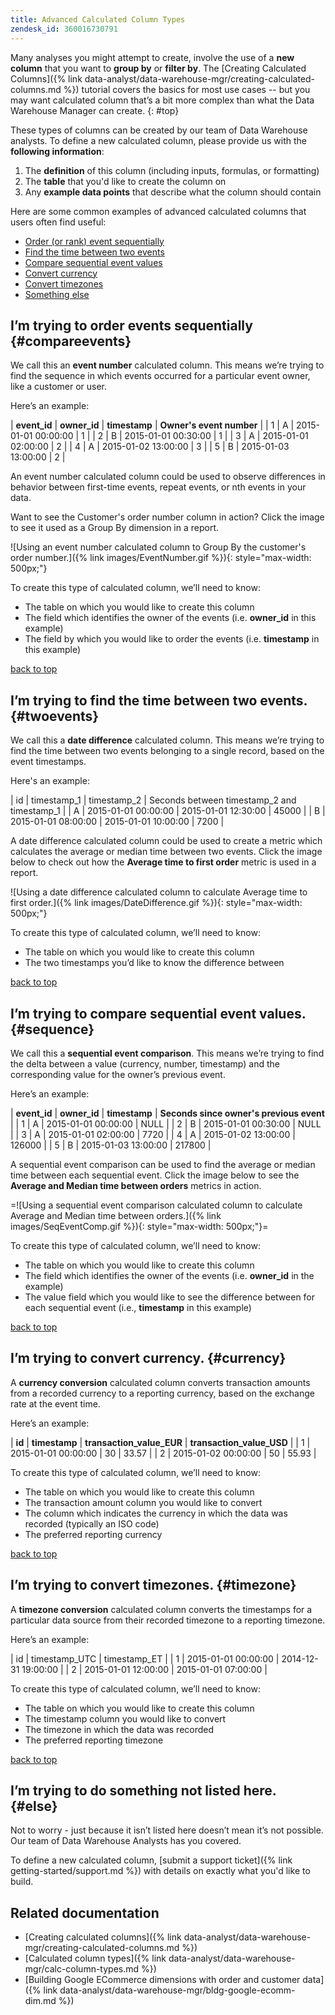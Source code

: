 ```yaml
---
title: Advanced Calculated Column Types
zendesk_id: 360016730791
---
```


Many analyses you might attempt to create, involve the use of a **new column** that you want to **group by** or **filter by**. The [Creating Calculated Columns]({% link data-analyst/data-warehouse-mgr/creating-calculated-columns.md %}) tutorial covers the basics for most use cases -- but you may want calculated column that’s a bit more complex than what the Data Warehouse Manager can create.
{: #top}

These types of columns can be created by our team of Data Warehouse analysts. To define a new calculated column, please provide us with the **following information**:

1. The **definition** of this column (including inputs, formulas, or formatting)
1. The **table** that you\'d like to create the column on
1. Any **example data points** that describe what the column should contain

Here are some common examples of advanced calculated columns that users often find useful:

* [Order (or rank) event sequentially](#compareevents)
* [Find the time between two events](#twoevents)
* [Compare sequential event values](#sequence)
* [Convert currency](#currency)
* [Convert timezones](#timezone)
* [Something else](#else)

## I’m trying to order events sequentially {#compareevents}

We call this an **event number** calculated column. This means we’re trying to find the sequence in which events occurred for a particular event owner, like a customer or user.

Here’s an example:

| **event\_id** | **owner\_id** | **timestamp** | **Owner\'s event number** |
| 1 | A | 2015-01-01 00:00:00 | 1 |
| 2 | B | 2015-01-01 00:30:00 | 1 |
| 3 | A | 2015-01-01 02:00:00 | 2 |
| 4 | A |  2015-01-02 13:00:00 | 3 |
| 5 | B | 2015-01-03 13:00:00 | 2 |

An event number calculated column could be used to observe differences in behavior between first-time events, repeat events, or nth events in your data.

Want to see the Customer\'s order number column in action? Click the image to see it used as a Group By dimension in a report.

![Using an event number calculated column to Group By the customer\'s order number.]({% link images/EventNumber.gif %}){: style="max-width: 500px;"}

To create this type of calculated column, we’ll need to know:

* The table on which you would like to create this column
* The field which identifies the owner of the events (i.e. **owner\_id** in this example)
* The field by which you would like to order the events (i.e. **timestamp** in this example)

[back to top](#top)

## I’m trying to find the time between two events. {#twoevents}

We call this a **date difference** calculated column. This means we’re trying to find the time between two events belonging to a single record, based on the event timestamps.

Here\'s an example:

| id | timestamp\_1 | timestamp\_2 | Seconds between timestamp\_2 and timestamp\_1 |
| A | 2015-01-01 00:00:00 | 2015-01-01 12:30:00 | 45000 |
| B | 2015-01-01 08:00:00 | 2015-01-01 10:00:00 | 7200  |

A date difference calculated column could be used to create a metric which calculates the average or median time between two events. Click the image below to check out how the **Average time to first order** metric is used in a report.

![Using a date difference calculated column to calculate Average time to first order.]({% link images/DateDifference.gif %}){: style="max-width: 500px;"}

To create this type of calculated column, we’ll need to know:

* The table on which you would like to create this column
* The two timestamps you’d like to know the difference between

[back to top](#top)

## I’m trying to compare sequential event values. {#sequence}

We call this a **sequential event comparison**. This means we’re trying to find the delta between a value (currency, number, timestamp) and the corresponding value for the owner’s previous event.

Here’s an example:

| **event\_id** | **owner\_id** | **timestamp** | **Seconds since owner\'s previous event** |
| 1 | A | 2015-01-01 00:00:00 | NULL |
| 2 | B | 2015-01-01 00:30:00 | NULL |
| 3 | A | 2015-01-01 02:00:00 | 7720 |
| 4 | A | 2015-01-02 13:00:00 | 126000 |
| 5 | B | 2015-01-03 13:00:00 | 217800 |

A sequential event comparison can be used to find the average or median time between each sequential event. Click the image below to see the **Average and Median time between orders** metrics in action.

=![Using a sequential event comparison calculated column to calculate Average and Median time between orders.]({% link images/SeqEventComp.gif %}){: style="max-width: 500px;"}=

To create this type of calculated column, we’ll need to know:

* The table on which you would like to create this column
* The field which identifies the owner of the events (i.e. **owner\_id** in the example)
* The value field which you would like to see the difference between for each sequential event (i.e., **timestamp** in this example)

[back to top](#top)

## I’m trying to convert currency. {#currency}

A **currency conversion** calculated column converts transaction amounts from a recorded currency to a reporting currency, based on the exchange rate at the event time.

Here’s an example:

| **id** | **timestamp** | **transaction\_value\_EUR** | **transaction\_value\_USD** |
| 1 | 2015-01-01 00:00:00 | 30 | 33.57 |
| 2 | 2015-01-02 00:00:00 | 50 | 55.93 |

To create this type of calculated column, we’ll need to know:

* The table on which you would like to create this column
* The transaction amount column you would like to convert
* The column which indicates the currency in which the data was recorded (typically an ISO code)
* The preferred reporting currency

[back to top](#top)

## I’m trying to convert timezones. {#timezone}

A **timezone conversion** calculated column converts the timestamps for a particular data source from their recorded timezone to a reporting timezone.

Here’s an example:

| id | timestamp\_UTC | timestamp\_ET |
| 1 | 2015-01-01 00:00:00 | 2014-12-31 19:00:00 |
| 2 | 2015-01-01 12:00:00 | 2015-01-01 07:00:00 |

To create this type of calculated column, we’ll need to know:

* The table on which you would like to create this column
* The timestamp column you would like to convert
* The timezone in which the data was recorded
* The preferred reporting timezone

[back to top](#top)

## I’m trying to do something not listed here. {#else}

Not to worry - just because it isn’t listed here doesn’t mean it’s not possible. Our team of Data Warehouse Analysts has you covered.

To define a new calculated column, [submit a support ticket]({% link getting-started/support.md %}) with details on exactly what you\'d like to build.

## Related documentation

* [Creating calculated columns]({% link data-analyst/data-warehouse-mgr/creating-calculated-columns.md %})
* [Calculated column types]({% link data-analyst/data-warehouse-mgr/calc-column-types.md %})
* [Building Google ECommerce dimensions with order and customer data]({% link data-analyst/data-warehouse-mgr/bldg-google-ecomm-dim.md %})
